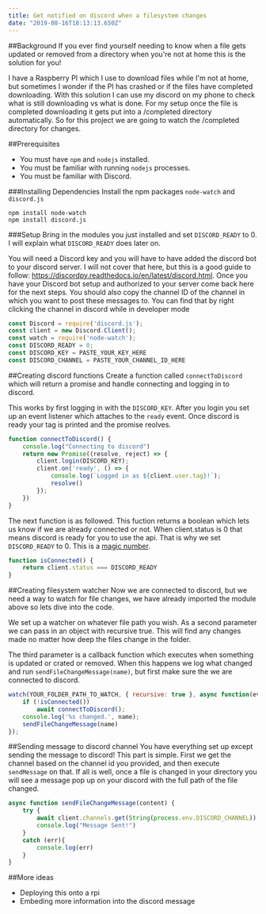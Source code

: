 ```yaml
---
title: Get notified on discord when a filesystem changes
date: "2019-08-16T18:13:13.650Z"
---
```


##Background
If you ever find yourself needing to know when a file gets updated or removed from a directory when you're not at home this is the solution for you!

I have a Raspberry PI which I use to download files while I'm not at home, but sometimes I wonder if the PI has crashed or if the files have completed downloading. With this solution I can use my discord on my phone to check what is still downloading vs what is done. For my setup once the file is completed downloading it gets put into a /completed directory automatically. So for this project we are going to watch the /completed directory for changes.

##Prerequisites
- You must have `npm` and `nodejs` installed.
- You must be familiar with running `nodejs` processes. 
- You must be familiar with Discord.


###Installing Dependencies
Install the npm packages `node-watch` and `discord.js`

```terminal
npm install node-watch 
npm install discord.js

```

###Setup
Bring in the modules you just installed and set `DISCORD_READY` to 0. I will explain what `DISCORD_READY` does later on.

You will need a Discord key and you will have to have added the discord bot to your discord server. I will not cover that here, but this is a good guide to follow: https://discordpy.readthedocs.io/en/latest/discord.html.
Once you have your Discord bot setup and authorized to your server come back here for the next steps. 
You should also copy the channel ID of the channel in which you want to post these messages to. You can find that by right clicking the channel in discord while in developer mode

```javascript
const Discord = require('discord.js');
const client = new Discord.Client();
const watch = require('node-watch');
const DISCORD_READY = 0;
const DISCORD_KEY = PASTE_YOUR_KEY_HERE
const DISCORD_CHANNEL = PASTE_YOUR_CHANNEL_ID_HERE
```
##Creating discord functions
Create a function called `connectToDiscord` which will return a promise and handle connecting and logging in to discord. 

This works by first logging in with the `DISCORD_KEY`. After you login you set up an event listener which attaches to the `ready` event. Once discord is ready your tag is printed and the promise reolves.
```javascript
function connectToDiscord() {
    console.log("Connecting to discord")
    return new Promise((resolve, reject) => {
        client.login(DISCORD_KEY);
        client.on('ready', () => {
            console.log(`Logged in as ${client.user.tag}!`);
            resolve()
        });
    })
}
```

The next function is as followed. This fuction returns a boolean which lets us know if we are already connected or not. When client.status is 0 that means discord is ready for you to use the api. That is why we set `DISCORD_READY` to 0. This is a [magic number](https://en.wikipedia.org/wiki/Magic_number_(programming)).
```javascript
function isConnected() {
    return client.status === DISCORD_READY
}
```

##Creating filesystem watcher
Now we are connected to discord, but we need a way to watch for file changes, we have already imported the module above so lets dive into the code.

We set up a watcher on whatever file path you wish. As a second parameter we can pass in an object with recursive true. This will find any changes made no matter how deep the files change in the folder. 

The third parameter is a callback function which executes when something is updated or crated or removed. When this happens we log what changed and run `sendFileChangeMessage(name)`, but first make sure the we are connected to discord.

```javascript
watch(YOUR_FOLDER_PATH_TO_WATCH, { recursive: true }, async function(evt, name) {
    if (!isConnected()) 
        await connectToDiscord();
    console.log('%s changed.', name);
    sendFileChangeMessage(name)
});
```
##Sending message to discord channel
You have everything set up except sending the message to discord!
This part is simple. First we get the channel based on the channel id you provided, and then execute `sendMessage` on that. If all is well, once a file is changed in your directory you will see a message pop up on your discord with the full path of the file changed.
```javascript
async function sendFileChangeMessage(content) {
    try {
        await client.channels.get(String(process.env.DISCORD_CHANNEL)).sendMessage(content)
        console.log("Message Sent!")
    }
    catch (err){
        console.log(err)
    }
}
```

##More ideas
- Deploying this onto a rpi
- Embeding more information into the discord message
